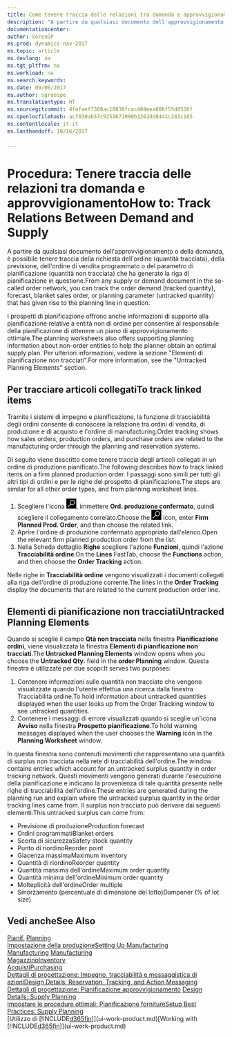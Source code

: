 ```yaml
---
title: Come tenere traccia delle relazioni tra domanda e approvvigionamento
description: "A partire da qualsiasi documento dell'approvvigionamento o della domanda, è possibile tenere traccia della richiesta dell'ordine (quantità tracciata), della previsione, dell'ordine di vendita programmato o del parametro di pianificazione (quantità non tracciata) che ha generato la riga di pianificazione in questione."
documentationcenter: 
author: SorenGP
ms.prod: dynamics-nav-2017
ms.topic: article
ms.devlang: na
ms.tgt_pltfrm: na
ms.workload: na
ms.search.keywords: 
ms.date: 09/06/2017
ms.author: sgroespe
ms.translationtype: HT
ms.sourcegitcommit: 4fefaef7380ac10836fcac404eea006f55d8556f
ms.openlocfilehash: acf030ab57c9251671900b1262dd8441c241c185
ms.contentlocale: it-it
ms.lasthandoff: 10/16/2017

---
```

# <a name="how-to-track-relations-between-demand-and-supply"></a><span data-ttu-id="c3742-103">Procedura: Tenere traccia delle relazioni tra domanda e approvvigionamento</span><span class="sxs-lookup"><span data-stu-id="c3742-103">How to: Track Relations Between Demand and Supply</span></span>
<span data-ttu-id="c3742-104">A partire da qualsiasi documento dell'approvvigionamento o della domanda, è possibile tenere traccia della richiesta dell'ordine (quantità tracciata), della previsione, dell'ordine di vendita programmato o del parametro di pianificazione (quantità non tracciata) che ha generato la riga di pianificazione in questione.</span><span class="sxs-lookup"><span data-stu-id="c3742-104">From any supply or demand document in the so-called order network, you can track the order demand (tracked quantity), forecast, blanket sales order, or planning parameter (untracked quantity) that has given rise to the planning line in question.</span></span>

<span data-ttu-id="c3742-105">I prospetti di pianificazione offrono anche informazioni di supporto alla pianificazione relative a entità non di ordine per consentire al responsabile della pianificazione di ottenere un piano di approvvigionamento ottimale.</span><span class="sxs-lookup"><span data-stu-id="c3742-105">The planning worksheets also offers supporting planning information about non-order entities to help the planner obtain an optimal supply plan.</span></span> <span data-ttu-id="c3742-106">Per ulteriori informazioni, vedere la sezione "Elementi di pianificazione non tracciati".</span><span class="sxs-lookup"><span data-stu-id="c3742-106">For more information, see the "Untracked Planning Elements" section.</span></span>

## <a name="to-track-linked-items"></a><span data-ttu-id="c3742-107">Per tracciare articoli collegati</span><span class="sxs-lookup"><span data-stu-id="c3742-107">To track linked items</span></span>
<span data-ttu-id="c3742-108">Tramite i sistemi di impegno e pianificazione, la funzione di tracciabilità degli ordini consente di conoscere la relazione tra ordini di vendita, di produzione e di acquisto e l'ordine di manufacturing.</span><span class="sxs-lookup"><span data-stu-id="c3742-108">Order tracking shows how sales orders, production orders, and purchase orders are related to the manufacturing order through the planning and reservation systems.</span></span>

<span data-ttu-id="c3742-109">Di seguito viene descritto come tenere traccia degli articoli collegati in un ordine di produzione pianificato.</span><span class="sxs-lookup"><span data-stu-id="c3742-109">The following describes how to track linked items on a firm planned production order.</span></span> <span data-ttu-id="c3742-110">I passaggi sono simili per tutti gli altri tipi di ordini e per le righe del prospetto di pianificazione.</span><span class="sxs-lookup"><span data-stu-id="c3742-110">The steps are similar for all other order types, and from planning worksheet lines.</span></span>

1. <span data-ttu-id="c3742-111">Scegliere l'icona ![Cerca pagina o report](media/ui-search/search_small.png "icona Cerca pagina o report"), immettere **Ord. produzione confermato**, quindi scegliere il collegamento correlato.</span><span class="sxs-lookup"><span data-stu-id="c3742-111">Choose the ![Search for Page or Report](media/ui-search/search_small.png "Search for Page or Report icon") icon, enter **Firm Planned Prod. Order**, and then choose the related link.</span></span>
2. <span data-ttu-id="c3742-112">Aprire l'ordine di produzione confermato appropriato dall'elenco.</span><span class="sxs-lookup"><span data-stu-id="c3742-112">Open the relevant firm planned production order from the list.</span></span>
3. <span data-ttu-id="c3742-113">Nella Scheda dettaglio **Righe** scegliere l'azione **Funzioni**, quindi l'azione **Tracciabilità ordine**.</span><span class="sxs-lookup"><span data-stu-id="c3742-113">On the **Lines** FastTab, choose the **Functions** action, and then choose the **Order Tracking** action.</span></span>

<span data-ttu-id="c3742-114">Nelle righe in **Tracciabilità ordine** vengono visualizzati i documenti collegati alla riga dell'ordine di produzione corrente.</span><span class="sxs-lookup"><span data-stu-id="c3742-114">The lines in the **Order Tracking** display the documents that are related to the current production order line.</span></span>

## <a name="untracked-planning-elements"></a><span data-ttu-id="c3742-115">Elementi di pianificazione non tracciati</span><span class="sxs-lookup"><span data-stu-id="c3742-115">Untracked Planning Elements</span></span>
<span data-ttu-id="c3742-116">Quando si sceglie il campo **Qtà non tracciata** nella finestra **Pianificazione ordini**, viene visualizzata la finestra **Elementi di pianificazione non tracciati**.</span><span class="sxs-lookup"><span data-stu-id="c3742-116">The **Untracked Planning Elements** window opens when you choose the **Untracked Qty.** field in the **order Planning** window.</span></span> <span data-ttu-id="c3742-117">Questa finestra è utilizzate per due scopi:</span><span class="sxs-lookup"><span data-stu-id="c3742-117">It serves two purposes:</span></span>

1. <span data-ttu-id="c3742-118">Contenere informazioni sulle quantità non tracciate che vengono visualizzate quando l'utente effettua una ricerca dalla finestra Tracciabilità ordine.</span><span class="sxs-lookup"><span data-stu-id="c3742-118">To hold information about untracked quantities displayed when the user looks up from the Order Tracking window to see untracked quantities.</span></span>
2. <span data-ttu-id="c3742-119">Contenere i messaggi di errore visualizzati quando si sceglie un'icona **Avviso** nella finestra **Prospetto pianificazione**.</span><span class="sxs-lookup"><span data-stu-id="c3742-119">To hold warning messages displayed when the user chooses the **Warning** icon in the **Planning Worksheet** window.</span></span>

<span data-ttu-id="c3742-120">In questa finestra sono contenuti movimenti che rappresentano una quantità di surplus non tracciata nella rete di tracciabilità dell'ordine.</span><span class="sxs-lookup"><span data-stu-id="c3742-120">The window contains entries which account for an untracked surplus quantity in order tracking network.</span></span> <span data-ttu-id="c3742-121">Questi movimenti vengono generati durante l'esecuzione della pianificazione e indicano la provenienza di tale quantità presente nelle righe di tracciabilità dell'ordine.</span><span class="sxs-lookup"><span data-stu-id="c3742-121">These entries are generated during the planning run and explain where the untracked surplus quantity in the order tracking lines came from.</span></span> <span data-ttu-id="c3742-122">Il surplus non tracciato può derivare dai seguenti elementi:</span><span class="sxs-lookup"><span data-stu-id="c3742-122">This untracked surplus can come from:</span></span>

- <span data-ttu-id="c3742-123">Previsione di produzione</span><span class="sxs-lookup"><span data-stu-id="c3742-123">Production forecast</span></span>
- <span data-ttu-id="c3742-124">Ordini programmati</span><span class="sxs-lookup"><span data-stu-id="c3742-124">Blanket orders</span></span>
- <span data-ttu-id="c3742-125">Scorta di sicurezza</span><span class="sxs-lookup"><span data-stu-id="c3742-125">Safety stock quantity</span></span>
- <span data-ttu-id="c3742-126">Punto di riordino</span><span class="sxs-lookup"><span data-stu-id="c3742-126">Reorder point</span></span>
- <span data-ttu-id="c3742-127">Giacenza massima</span><span class="sxs-lookup"><span data-stu-id="c3742-127">Maximum inventory</span></span>
- <span data-ttu-id="c3742-128">Quantità di riordino</span><span class="sxs-lookup"><span data-stu-id="c3742-128">Reorder quantity</span></span>
- <span data-ttu-id="c3742-129">Quantità massima dell'ordine</span><span class="sxs-lookup"><span data-stu-id="c3742-129">Maximum order quantity</span></span>
- <span data-ttu-id="c3742-130">Quantità minima dell'ordine</span><span class="sxs-lookup"><span data-stu-id="c3742-130">Minimum order quantity</span></span>
- <span data-ttu-id="c3742-131">Molteplicità dell'ordine</span><span class="sxs-lookup"><span data-stu-id="c3742-131">Order multiple</span></span>
- <span data-ttu-id="c3742-132">Smorzamento (percentuale di dimensione del lotto)</span><span class="sxs-lookup"><span data-stu-id="c3742-132">Dampener (% of lot size)</span></span>

## <a name="see-also"></a><span data-ttu-id="c3742-133">Vedi anche</span><span class="sxs-lookup"><span data-stu-id="c3742-133">See Also</span></span>  
<span data-ttu-id="c3742-134">[Pianif.](production-planning.md) </span><span class="sxs-lookup"><span data-stu-id="c3742-134">[Planning](production-planning.md) </span></span>  
[<span data-ttu-id="c3742-135">Impostazione della produzione</span><span class="sxs-lookup"><span data-stu-id="c3742-135">Setting Up Manufacturing</span></span>](production-configure-production-processes.md)  
<span data-ttu-id="c3742-136">[Manufacturing](production-manage-manufacturing.md)  </span><span class="sxs-lookup"><span data-stu-id="c3742-136">[Manufacturing](production-manage-manufacturing.md)  </span></span>  
[<span data-ttu-id="c3742-137">Magazzino</span><span class="sxs-lookup"><span data-stu-id="c3742-137">Inventory</span></span>](inventory-manage-inventory.md)  
[<span data-ttu-id="c3742-138">Acquisti</span><span class="sxs-lookup"><span data-stu-id="c3742-138">Purchasing</span></span>](purchasing-manage-purchasing.md)  
[<span data-ttu-id="c3742-139">Dettagli di progettazione: Impegno, tracciabilità e messaggistica di azioni</span><span class="sxs-lookup"><span data-stu-id="c3742-139">Design Details: Reservation, Tracking, and Action Messaging</span></span>](design-details-reservation-order-tracking-and-action-messaging.md)  
<span data-ttu-id="c3742-140">[Dettagli di progettazione: Pianificazione approvvigionamento](design-details-supply-planning.md) </span><span class="sxs-lookup"><span data-stu-id="c3742-140">[Design Details: Supply Planning](design-details-supply-planning.md) </span></span>  
[<span data-ttu-id="c3742-141">Impostare le procedure ottimali: Pianificazione forniture</span><span class="sxs-lookup"><span data-stu-id="c3742-141">Setup Best Practices: Supply Planning</span></span>](setup-best-practices-supply-planning.md)  
<span data-ttu-id="c3742-142">[Utilizzo di [!INCLUDE[d365fin](includes/d365fin_md.md)]](ui-work-product.md)</span><span class="sxs-lookup"><span data-stu-id="c3742-142">[Working with [!INCLUDE[d365fin](includes/d365fin_md.md)]](ui-work-product.md)</span></span>

